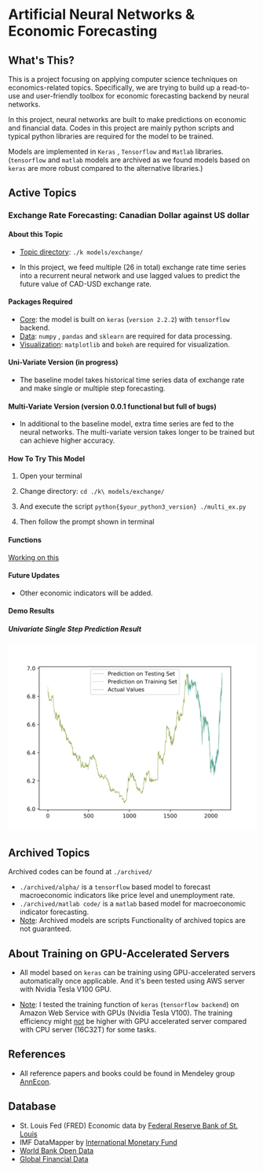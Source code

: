 # Artificial Neural Networks & Economic Forecasting

## What's This?

This is a project focusing on applying computer science techniques on economics-related topics. Specifically, we are trying to build up a read-to-use and user-friendly toolbox for economic forecasting backend by neural networks.

In this project, neural networks are built to make predictions on economic and financial data. Codes in this project are mainly python scripts and typical python libraries are required for the model to be trained.

Models are implemented in  `Keras` , `Tensorflow` and `Matlab`  libraries. (`tensorflow` and `matlab` models are archived as we found models based on `keras`  are more robust compared to the alternative libraries.)



## Active Topics

### Exchange Rate Forecasting: Canadian Dollar against US dollar

#### About this Topic

* <u>Topic directory</u>: `./k models/exchange/`

* In this project, we feed multiple (26 in total) exchange rate time series into a recurrent neural network and use lagged values to predict the future value of CAD-USD exchange rate.

#### Packages Required

* <u>Core</u>: the model is built on `keras` (`version 2.2.2`)  with `tensorflow`  backend.
* <u>Data</u>: `numpy` , `pandas` and `sklearn` are required for data processing.
* <u>Visualization</u>: `matplotlib` and `bokeh` are required for visualization.

#### Uni-Variate Version (in progress)

* The baseline model takes historical time series data of exchange rate and make single or multiple step forecasting.

#### Multi-Variate Version (version 0.0.1 functional but full of bugs)

* In additional to the baseline model, extra time series are fed to the neural networks. The multi-variate version takes longer to be trained but can achieve higher accuracy.

#### How To Try This Model

1. Open your terminal

2. Change directory: `cd ./k\ models/exchange/`

3. And execute the script `python{$your_python3_version} ./multi_ex.py`

4. Then follow the prompt shown in terminal

#### Functions

<u>Working on this</u>

#### Future Updates

* Other economic indicators will be added.

#### Demo Results

##### Univariate Single Step Prediction Result

![sample_output](https://github.com/TianyuDu/AnnEcon/blob/master/sample_output.svg)

## Archived Topics

Archived codes can be found at `./archived/`

* `./archived/alpha/`  is a `tensorflow` based model to forecast macroeconomic indicators like price level and unemployment rate.
* `./archived/matlab code/`  is a `matlab`  based model for macroeconomic indicator forecasting.
* <u>Note</u>: Archived models are scripts Functionality of archived topics are not guaranteed. 

## About Training on GPU-Accelerated Servers

* All model based on `keras`  can be training using GPU-accelerated servers automatically once applicable. And it's been tested using AWS server with Nvidia Tesla V100 GPU.

* <u>Note</u>: I tested the training function of  `keras` (`tensorflow backend`) on Amazon Web Service with GPUs (Nvidia Tesla V100). The training efficiency might <u>not</u> be higher with GPU accelerated server compared with CPU server (16C32T) for some tasks.

## References

* All reference papers and books could be found in Mendeley group [AnnEcon](https://www.mendeley.com/community/annecon/). 

## Database

* St. Louis Fed (FRED) Economic data by [Federal Reserve Bank of St. Louis](https://fred.stlouisfed.org)
* IMF DataMapper by [International Monetary Fund](http://www.imf.org/external/datamapper/datasets)
* [World Bank Open Data](https://data.worldbank.org)
* [Global Financial Data](https://www.globalfinancialdata.com/)


